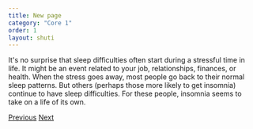 ```yaml
---
title: New page
category: "Core 1"
order: 1
layout: shuti
---
```



It's no surprise that sleep difficulties often start during a stressful time in life. It might be an event related to your job, relationships, finances, or health. When the stress goes away, most people go back to their normal sleep patterns. But others (perhaps those more likely to get insomnia) continue to have sleep difficulties. For these people, insomnia seems to take on a life of its own.


<div class="page-nav">
    <a href="{{previous}}" class="btn btn-secondary page-nav__btn">Previous</a>
    <a href="{{next}}" class="btn btn-primary page-nav__btn">Next</a>
</div>
                    